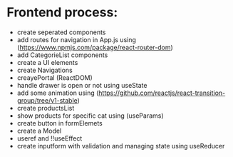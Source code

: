 # Frontend process:

- create seperated components
- add routes for navigation in App.js using (https://www.npmjs.com/package/react-router-dom)
- add CategorieList components
- create a UI elements
- create Navigations 
- creayePortal (ReactDOM)
- handle drawer is open or not using useState
- add some animation using (https://github.com/reactjs/react-transition-group/tree/v1-stable)
- create productsList
- show products for specific cat using (useParams)
- create button in formElemets
- create a Model 
- useref and  !!useEffect
- create inputform with validation and managing state using useReducer 